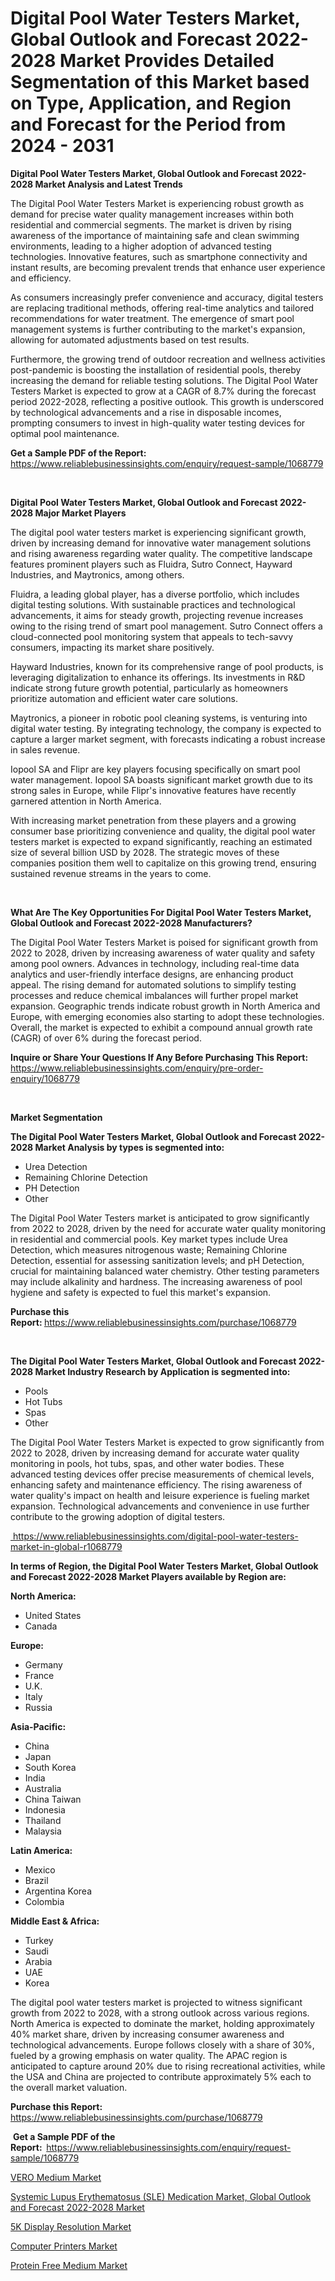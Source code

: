 <p><h1>Digital Pool Water Testers Market, Global Outlook and Forecast 2022-2028 Market Provides Detailed Segmentation of this Market based on Type, Application, and Region and Forecast for the Period from 2024 - 2031</h1></p><p><strong>Digital Pool Water Testers Market, Global Outlook and Forecast 2022-2028 Market Analysis and Latest Trends</strong></p>
<p><p>The Digital Pool Water Testers Market is experiencing robust growth as demand for precise water quality management increases within both residential and commercial segments. The market is driven by rising awareness of the importance of maintaining safe and clean swimming environments, leading to a higher adoption of advanced testing technologies. Innovative features, such as smartphone connectivity and instant results, are becoming prevalent trends that enhance user experience and efficiency.</p><p>As consumers increasingly prefer convenience and accuracy, digital testers are replacing traditional methods, offering real-time analytics and tailored recommendations for water treatment. The emergence of smart pool management systems is further contributing to the market's expansion, allowing for automated adjustments based on test results.</p><p>Furthermore, the growing trend of outdoor recreation and wellness activities post-pandemic is boosting the installation of residential pools, thereby increasing the demand for reliable testing solutions. The Digital Pool Water Testers Market is expected to grow at a CAGR of 8.7% during the forecast period 2022-2028, reflecting a positive outlook. This growth is underscored by technological advancements and a rise in disposable incomes, prompting consumers to invest in high-quality water testing devices for optimal pool maintenance.</p></p>
<p><strong>Get a Sample PDF of the Report:&nbsp;</strong> <a href="https://www.reliablebusinessinsights.com/enquiry/request-sample/1068779">https://www.reliablebusinessinsights.com/enquiry/request-sample/1068779</a></p>
<p>&nbsp;</p>
<p><strong>Digital Pool Water Testers Market, Global Outlook and Forecast 2022-2028 Major Market Players</strong></p>
<p><p>The digital pool water testers market is experiencing significant growth, driven by increasing demand for innovative water management solutions and rising awareness regarding water quality. The competitive landscape features prominent players such as Fluidra, Sutro Connect, Hayward Industries, and Maytronics, among others.</p><p>Fluidra, a leading global player, has a diverse portfolio, which includes digital testing solutions. With sustainable practices and technological advancements, it aims for steady growth, projecting revenue increases owing to the rising trend of smart pool management. Sutro Connect offers a cloud-connected pool monitoring system that appeals to tech-savvy consumers, impacting its market share positively.</p><p>Hayward Industries, known for its comprehensive range of pool products, is leveraging digitalization to enhance its offerings. Its investments in R&D indicate strong future growth potential, particularly as homeowners prioritize automation and efficient water care solutions. </p><p>Maytronics, a pioneer in robotic pool cleaning systems, is venturing into digital water testing. By integrating technology, the company is expected to capture a larger market segment, with forecasts indicating a robust increase in sales revenue.</p><p>Iopool SA and Flipr are key players focusing specifically on smart pool water management. Iopool SA boasts significant market growth due to its strong sales in Europe, while Flipr's innovative features have recently garnered attention in North America.</p><p>With increasing market penetration from these players and a growing consumer base prioritizing convenience and quality, the digital pool water testers market is expected to expand significantly, reaching an estimated size of several billion USD by 2028. The strategic moves of these companies position them well to capitalize on this growing trend, ensuring sustained revenue streams in the years to come.</p></p>
<p>&nbsp;</p>
<p><strong>What Are The Key Opportunities For Digital Pool Water Testers Market, Global Outlook and Forecast 2022-2028 Manufacturers?</strong></p>
<p><p>The Digital Pool Water Testers Market is poised for significant growth from 2022 to 2028, driven by increasing awareness of water quality and safety among pool owners. Advances in technology, including real-time data analytics and user-friendly interface designs, are enhancing product appeal. The rising demand for automated solutions to simplify testing processes and reduce chemical imbalances will further propel market expansion. Geographic trends indicate robust growth in North America and Europe, with emerging economies also starting to adopt these technologies. Overall, the market is expected to exhibit a compound annual growth rate (CAGR) of over 6% during the forecast period.</p></p>
<p><strong>Inquire or Share Your Questions If Any Before Purchasing This Report:</strong> <a href="https://www.reliablebusinessinsights.com/enquiry/pre-order-enquiry/1068779">https://www.reliablebusinessinsights.com/enquiry/pre-order-enquiry/1068779</a></p>
<p>&nbsp;</p>
<p><strong>Market Segmentation</strong></p>
<p><strong>The Digital Pool Water Testers Market, Global Outlook and Forecast 2022-2028 Market Analysis by types is segmented into:</strong></p>
<p><ul><li>Urea Detection</li><li>Remaining Chlorine Detection</li><li>PH Detection</li><li>Other</li></ul></p>
<p><p>The Digital Pool Water Testers market is anticipated to grow significantly from 2022 to 2028, driven by the need for accurate water quality monitoring in residential and commercial pools. Key market types include Urea Detection, which measures nitrogenous waste; Remaining Chlorine Detection, essential for assessing sanitization levels; and pH Detection, crucial for maintaining balanced water chemistry. Other testing parameters may include alkalinity and hardness. The increasing awareness of pool hygiene and safety is expected to fuel this market's expansion.</p></p>
<p><strong>Purchase this Report:&nbsp;</strong><a href="https://www.reliablebusinessinsights.com/purchase/1068779">https://www.reliablebusinessinsights.com/purchase/1068779</a></p>
<p>&nbsp;</p>
<p><strong>The Digital Pool Water Testers Market, Global Outlook and Forecast 2022-2028 Market Industry Research by Application is segmented into:</strong></p>
<p><ul><li>Pools</li><li>Hot Tubs</li><li>Spas</li><li>Other</li></ul></p>
<p><p>The Digital Pool Water Testers Market is expected to grow significantly from 2022 to 2028, driven by increasing demand for accurate water quality monitoring in pools, hot tubs, spas, and other water bodies. These advanced testing devices offer precise measurements of chemical levels, enhancing safety and maintenance efficiency. The rising awareness of water quality's impact on health and leisure experience is fueling market expansion. Technological advancements and convenience in use further contribute to the growing adoption of digital testers.</p></p>
<p><a href="https://www.reliablebusinessinsights.com/digital-pool-water-testers-market-in-global-r1068779">&nbsp;https://www.reliablebusinessinsights.com/digital-pool-water-testers-market-in-global-r1068779</a></p>
<p><strong>In terms of Region, the Digital Pool Water Testers Market, Global Outlook and Forecast 2022-2028 Market Players available by Region are:</strong></p>
<p>
    <p> <strong> North America: </strong>
        <ul>
            <li>United States</li>
            <li>Canada</li>
        </ul>
        </p> 
    <p> <strong> Europe: </strong>
        <ul>
            <li>Germany</li>
            <li>France</li>
            <li>U.K.</li>
            <li>Italy</li>
            <li>Russia</li>
        </ul>
        </p> 
    <p> <strong> Asia-Pacific: </strong>
        <ul>
            <li>China</li>
            <li>Japan</li>
            <li>South Korea</li>
            <li>India</li>
            <li>Australia</li>
            <li>China Taiwan</li>
            <li>Indonesia</li>
            <li>Thailand</li>
            <li>Malaysia</li>
        </ul>
        </p> 
    <p> <strong> Latin America: </strong>
        <ul>
            <li>Mexico</li>
            <li>Brazil</li>
            <li>Argentina Korea</li>
            <li>Colombia</li>
        </ul>
        </p> 
    <p> <strong> Middle East & Africa: </strong>
        <ul>
            <li>Turkey</li>
            <li>Saudi</li>
            <li>Arabia</li>
            <li>UAE</li>
            <li>Korea</li>
        </ul>
    </p>
    </p>
<p><p>The digital pool water testers market is projected to witness significant growth from 2022 to 2028, with a strong outlook across various regions. North America is expected to dominate the market, holding approximately 40% market share, driven by increasing consumer awareness and technological advancements. Europe follows closely with a share of 30%, fueled by a growing emphasis on water quality. The APAC region is anticipated to capture around 20% due to rising recreational activities, while the USA and China are projected to contribute approximately 5% each to the overall market valuation.</p></p>
<p><strong>Purchase this Report: </strong><a href="https://www.reliablebusinessinsights.com/purchase/1068779">https://www.reliablebusinessinsights.com/purchase/1068779</a></p>
<p>&nbsp;<strong>Get a Sample PDF of the Report:&nbsp;&nbsp;</strong><a href="https://www.reliablebusinessinsights.com/enquiry/request-sample/1068779">https://www.reliablebusinessinsights.com/enquiry/request-sample/1068779</a></p>
<p><strong></strong></p>
<p><p><a href="https://www.linkedin.com/pulse/vero-medium-market-share-size-trends-industry-analysis-report-mzs5e?trackingId=2Ijby7URRJyZsW4ao5XC8A%3D%3D">VERO Medium Market</a></p><p><a href="https://github.com/nafisalvee228/Market-Research-Report-List-2/blob/main/systemic-lupus-erythematosus-sle-medication-market-global-outlook-and-forecast-2022-2028-market.md">Systemic Lupus Erythematosus (SLE) Medication Market, Global Outlook and Forecast 2022-2028 Market</a></p><p><a href="https://medium.com/@jacobwilkins67/5k-display-resolution-market-size-share-analysis-growth-trends-forecast-2024-2031-866d6ea6d300">5K Display Resolution Market</a></p><p><a href="https://medium.com/@jacobwilkins67/evaluating-global-computer-printers-market-trends-and-growth-opportunities-by-region-type-ink-jet-7fa7877c1740">Computer Printers Market</a></p><p><a href="https://www.linkedin.com/pulse/exploring-protein-free-medium-market-dynamics-revenue-analysis-zihje?trackingId=LA5LB8H8RL%2Bro3ji9RSvPA%3D%3D">Protein Free Medium Market</a></p></p>